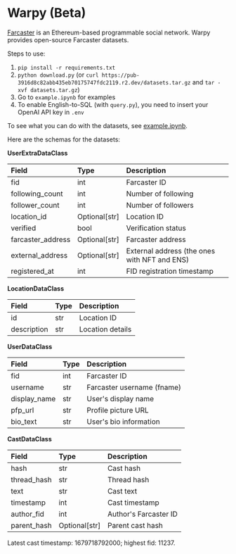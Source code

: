 # Warpy (Beta)

[Farcaster](https://github.com/farcasterxyz/protocol) is an Ethereum-based programmable social network. Warpy provides open-source Farcaster datasets.

Steps to use:
1. `pip install -r requirements.txt`
2. `python download.py` (or `curl https://pub-3916d8c82abb435eb70175747fdc2119.r2.dev/datasets.tar.gz` and `tar -xvf datasets.tar.gz`)
3. Go to `example.ipynb` for examples
4. To enable English-to-SQL (with `query.py`), you need to insert your OpenAI API key in `.env`

To see what you can do with the datasets, see [example.ipynb](example.ipynb).

Here are the schemas for the datasets:

**UserExtraDataClass**

| Field             | Type          | Description                                  |
| :---------------- | :------------ | :------------------------------------------- |
| fid               | int           | Farcaster ID                                 |
| following_count   | int           | Number of following                          |
| follower_count    | int           | Number of followers                          |
| location_id       | Optional[str] | Location ID                                  |
| verified          | bool          | Verification status                          |
| farcaster_address | Optional[str] | Farcaster address                            |
| external_address  | Optional[str] | External address (the ones with NFT and ENS) |
| registered_at     | int           | FID registration timestamp                   |

**LocationDataClass**

| Field       | Type | Description      |
| :---------- | :--- | :--------------- |
| id          | str  | Location ID      |
| description | str  | Location details |

**UserDataClass**

| Field        | Type | Description                |
| :----------- | :--- | :------------------------- |
| fid          | int  | Farcaster ID               |
| username     | str  | Farcaster username (fname) |
| display_name | str  | User's display name        |
| pfp_url      | str  | Profile picture URL        |
| bio_text     | str  | User's bio information     |

**CastDataClass**

| Field       | Type          | Description           |
| :---------- | :------------ | :-------------------- |
| hash        | str           | Cast hash             |
| thread_hash | str           | Thread hash           |
| text        | str           | Cast text             |
| timestamp   | int           | Cast timestamp        |
| author_fid  | int           | Author's Farcaster ID |
| parent_hash | Optional[str] | Parent cast hash      |

Latest cast timestamp: 1679718792000; highest fid: 11237.
